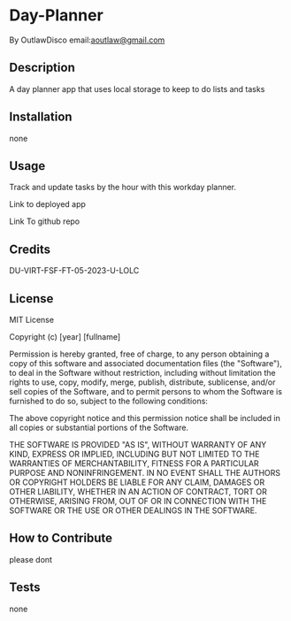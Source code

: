# Day-Planner

By OutlawDisco
email:aoutlaw@gmail.com

## Description

A day planner app that uses local storage to keep to do lists and tasks

## Installation

none

## Usage

Track and update tasks by the hour with this workday planner.

Link to deployed app

Link To github repo

## Credits

DU-VIRT-FSF-FT-05-2023-U-LOLC

## License

MIT License

Copyright (c) [year] [fullname]

Permission is hereby granted, free of charge, to any person obtaining a copy
of this software and associated documentation files (the "Software"), to deal
in the Software without restriction, including without limitation the rights
to use, copy, modify, merge, publish, distribute, sublicense, and/or sell
copies of the Software, and to permit persons to whom the Software is
furnished to do so, subject to the following conditions:

The above copyright notice and this permission notice shall be included in all
copies or substantial portions of the Software.

THE SOFTWARE IS PROVIDED "AS IS", WITHOUT WARRANTY OF ANY KIND, EXPRESS OR
IMPLIED, INCLUDING BUT NOT LIMITED TO THE WARRANTIES OF MERCHANTABILITY,
FITNESS FOR A PARTICULAR PURPOSE AND NONINFRINGEMENT. IN NO EVENT SHALL THE
AUTHORS OR COPYRIGHT HOLDERS BE LIABLE FOR ANY CLAIM, DAMAGES OR OTHER
LIABILITY, WHETHER IN AN ACTION OF CONTRACT, TORT OR OTHERWISE, ARISING FROM,
OUT OF OR IN CONNECTION WITH THE SOFTWARE OR THE USE OR OTHER DEALINGS IN THE
SOFTWARE.

## How to Contribute

please dont

## Tests

none
